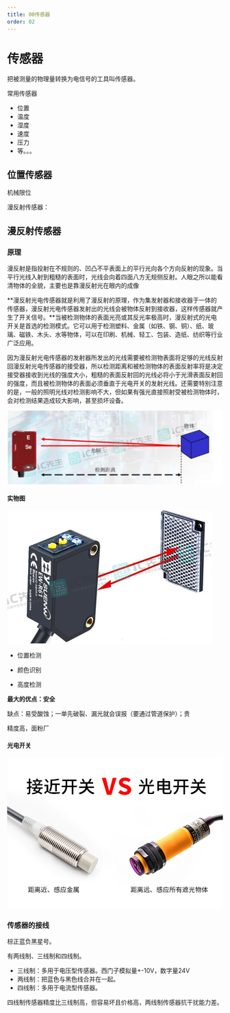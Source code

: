 ```yaml
---
title: 00传感器
order: 02
---
```


#  传感器

把被测量的物理量转换为电信号的工具叫传感器。

常用传感器

- 位置
- 温度
- 湿度
- 速度
- 压力
- 等。。。

##  位置传感器

机械限位

漫反射传感器：

## 漫反射传感器

### 原理

漫反射是指投射在不规则的、凹凸不平表面上的平行光向各个方向反射的现象。当平行光线入射到粗糙的表面时，光线会向着四面八方无规侧反射。人眼之所以能看清物体的全貌，主要也是靠漫反射光在眼内的成像

**漫反射光电传感器就是利用了漫反射的原理，作为集发射器和接收器于一体的传感器，漫反射光电传感器发射出的光线会被物体反射到接收器，这样传感器就产生了开关信号。**当被检测物体的表面光亮或其反光率极高时，漫反射式的光电开关是首选的检测模式。它可以用于检测塑料、金属（如铁、钢、铜）、纸、玻璃、磁铁、木头、水等物体，可以在印刷、机械、轻工、包装、造纸、纺织等行业广泛应用。

因为漫反射光电传感器的发射器所发出的光线需要被检测物表面将足够的光线反射回漫反射光电传感器的接受器，所以检测距离和被检测物体的表面反射率将是决定接受器接收到光线的强度大小，粗糙的表面反射回的光线必将小于光滑表面反射回的强度，而且被检测物体的表面必须垂直于光电开关的发射光线。还需要特别注意的是，一般的照明光线对检测影响不大，但如果有强光直接照射受被检测物体时，会对检测结果造成较大影响，甚至损坏设备。

![image-20240324141603764](./img/image-20240324141603764.png)

####  实物图



![漫反射光电传感器的原理及应用-IC先生](./img/b1cd81dbdbd32dd794a3ed25c4c401c6.png)

- 位置检测

- 颜色识别

- 高度检测

**最大的优点：安全**



缺点：易受酸蚀；一单先破裂、漏光就会误报（要通过管道保护）；贵



精度高，面粉厂

####  光电开关

![接近开关与光电开关它俩的区别是什么？-温州东门子科技有限公司](./img/20210423_15_30_01_6082777977caa.jpg@auto.jpg) 

###  传感器的接线

棕正蓝负黑星号。

有两线制、三线制和四线制。

- 三线制：多用于电压型传感器。西门子模拟量+-10V，数字量24V
- 两线制：把蓝色与黑色线合并在一起。
- 四线制：多用于电流型传感器。

四线制传感器精度比三线制高，但容易坏且价格高，两线制传感器抗干扰能力差。


